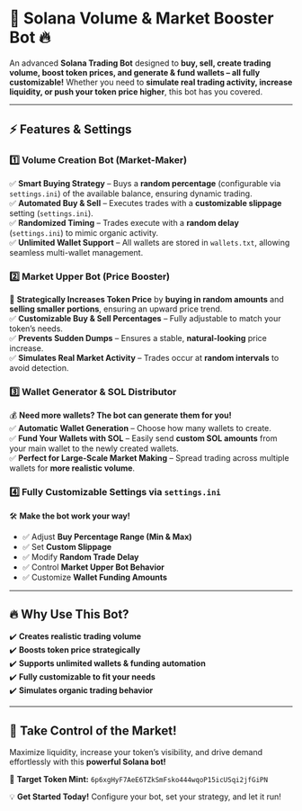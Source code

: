 # 🚀 Solana Volume & Market Booster Bot 🔥  

An advanced **Solana Trading Bot** designed to **buy, sell, create trading volume, boost token prices, and generate & fund wallets – all fully customizable!** Whether you need to **simulate real trading activity, increase liquidity, or push your token price higher**, this bot has you covered.  

---

## ⚡ Features & Settings  

### 1️⃣ Volume Creation Bot (Market-Maker)  
✅ **Smart Buying Strategy** – Buys a **random percentage** (configurable via `settings.ini`) of the available balance, ensuring dynamic trading.  
✅ **Automated Buy & Sell** – Executes trades with a **customizable slippage** setting (`settings.ini`).  
✅ **Randomized Timing** – Trades execute with a **random delay** (`settings.ini`) to mimic organic activity.  
✅ **Unlimited Wallet Support** – All wallets are stored in `wallets.txt`, allowing seamless multi-wallet management.  

### 2️⃣ Market Upper Bot (Price Booster)  
🚀 **Strategically Increases Token Price** by **buying in random amounts** and **selling smaller portions**, ensuring an upward price trend.  
✅ **Customizable Buy & Sell Percentages** – Fully adjustable to match your token’s needs.  
✅ **Prevents Sudden Dumps** – Ensures a stable, **natural-looking** price increase.  
✅ **Simulates Real Market Activity** – Trades occur at **random intervals** to avoid detection.  

### 3️⃣ Wallet Generator & SOL Distributor  
💰 **Need more wallets? The bot can generate them for you!**  
✅ **Automatic Wallet Generation** – Choose how many wallets to create.  
✅ **Fund Your Wallets with SOL** – Easily send **custom SOL amounts** from your main wallet to the newly created wallets.  
✅ **Perfect for Large-Scale Market Making** – Spread trading across multiple wallets for **more realistic volume**.  

### 4️⃣ Fully Customizable Settings via `settings.ini`  
🛠 **Make the bot work your way!**  
- ✅ Adjust **Buy Percentage Range (Min & Max)**  
- ✅ Set **Custom Slippage**  
- ✅ Modify **Random Trade Delay**  
- ✅ Control **Market Upper Bot Behavior**  
- ✅ Customize **Wallet Funding Amounts**  

---

## 🔥 Why Use This Bot?  
✔️ **Creates realistic trading volume**  
✔️ **Boosts token price strategically**  
✔️ **Supports unlimited wallets & funding automation**  
✔️ **Fully customizable to fit your needs**  
✔️ **Simulates organic trading behavior**  

---

## 🚀 Take Control of the Market!  
Maximize liquidity, increase your token’s visibility, and drive demand effortlessly with this **powerful Solana bot!**  

🔹 **Target Token Mint:** `6p6xgHyF7AeE6TZkSmFsko444wqoP15icUSqi2jfGiPN`  

💡 **Get Started Today!** Configure your bot, set your strategy, and let it run!  
